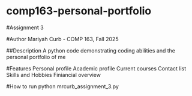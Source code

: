 # comp163-personal-portfolio
#Assignment 3

#Author
Mariyah Curb - COMP 163, Fall 2025

##Description
A python code demonstrating coding abilities and the personal portfolio of me

#Features
Personal profile
Academic profile
Current courses
Contact list
Skills and Hobbies
Finiancial overview

#How to run
python mrcurb_assignment_3.py